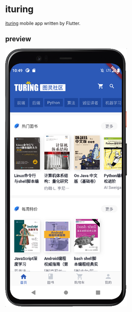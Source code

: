 # ituring

[ituring](http://www.ituring.com.cn/) mobile app written by Flutter.
## preview

![img.png](doc/img/img1.png)
